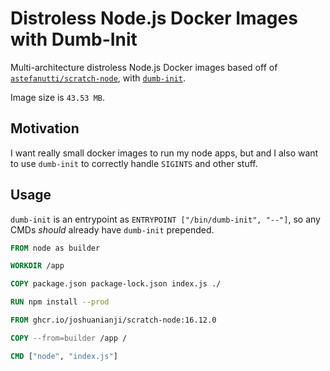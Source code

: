 # Distroless Node.js Docker Images with Dumb-Init

Multi-architecture distroless Node.js Docker images based off of [`astefanutti/scratch-node`](https://github.com/astefanutti/scratch-node), with [`dumb-init`](https://github.com/Yelp/dumb-init).

Image size is `43.53 MB`.

## Motivation

I want really small docker images to run my node apps, but and I also want to use `dumb-init` to correctly handle `SIGINTS` and other stuff.

## Usage

`dumb-init` is an entrypoint as `ENTRYPOINT ["/bin/dumb-init", "--"]`, so any CMDs *should* already have `dumb-init` prepended.

```dockerfile
FROM node as builder

WORKDIR /app

COPY package.json package-lock.json index.js ./

RUN npm install --prod

FROM ghcr.io/joshuanianji/scratch-node:16.12.0

COPY --from=builder /app /

CMD ["node", "index.js"]
```
